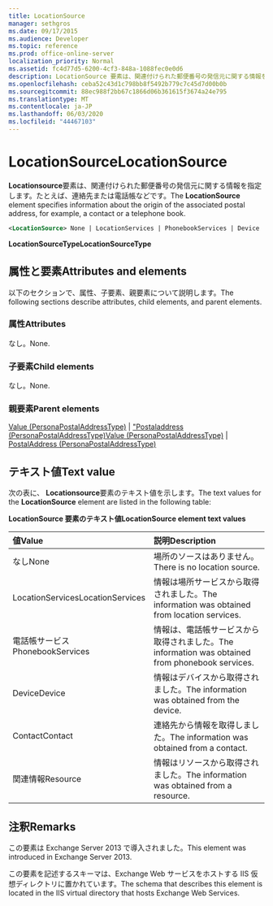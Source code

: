 ```yaml
---
title: LocationSource
manager: sethgros
ms.date: 09/17/2015
ms.audience: Developer
ms.topic: reference
ms.prod: office-online-server
localization_priority: Normal
ms.assetid: fc4d77d5-6200-4cf3-848a-1088fec0e0d6
description: LocationSource 要素は、関連付けられた郵便番号の発信元に関する情報を指定します。たとえば、連絡先または電話帳などです。
ms.openlocfilehash: ceba52c43d1c798bb8f5492b779c7c45d7d00b0b
ms.sourcegitcommit: 88ec988f2bb67c1866d06b361615f3674a24e795
ms.translationtype: MT
ms.contentlocale: ja-JP
ms.lasthandoff: 06/03/2020
ms.locfileid: "44467103"
---
```

# <a name="locationsource"></a><span data-ttu-id="cc7b0-103">LocationSource</span><span class="sxs-lookup"><span data-stu-id="cc7b0-103">LocationSource</span></span>

<span data-ttu-id="cc7b0-104">**Locationsource**要素は、関連付けられた郵便番号の発信元に関する情報を指定します。たとえば、連絡先または電話帳などです。</span><span class="sxs-lookup"><span data-stu-id="cc7b0-104">The **LocationSource** element specifies information about the origin of the associated postal address, for example, a contact or a telephone book.</span></span> 
  
```XML
<LocationSource> None | LocationServices | PhonebookServices | Device | Contact | Resource </LocationSource>
```

 <span data-ttu-id="cc7b0-105">**LocationSourceType**</span><span class="sxs-lookup"><span data-stu-id="cc7b0-105">**LocationSourceType**</span></span>
## <a name="attributes-and-elements"></a><span data-ttu-id="cc7b0-106">属性と要素</span><span class="sxs-lookup"><span data-stu-id="cc7b0-106">Attributes and elements</span></span>

<span data-ttu-id="cc7b0-107">以下のセクションで、属性、子要素、親要素について説明します。</span><span class="sxs-lookup"><span data-stu-id="cc7b0-107">The following sections describe attributes, child elements, and parent elements.</span></span>
  
### <a name="attributes"></a><span data-ttu-id="cc7b0-108">属性</span><span class="sxs-lookup"><span data-stu-id="cc7b0-108">Attributes</span></span>

<span data-ttu-id="cc7b0-109">なし。</span><span class="sxs-lookup"><span data-stu-id="cc7b0-109">None.</span></span>
  
### <a name="child-elements"></a><span data-ttu-id="cc7b0-110">子要素</span><span class="sxs-lookup"><span data-stu-id="cc7b0-110">Child elements</span></span>

<span data-ttu-id="cc7b0-111">なし。</span><span class="sxs-lookup"><span data-stu-id="cc7b0-111">None.</span></span>
  
### <a name="parent-elements"></a><span data-ttu-id="cc7b0-112">親要素</span><span class="sxs-lookup"><span data-stu-id="cc7b0-112">Parent elements</span></span>

<span data-ttu-id="cc7b0-113">[Value (PersonaPostalAddressType)](value-personapostaladdresstype.md)  | ["Postaladdress (PersonaPostalAddressType)](postaladdress-personapostaladdresstype.md)</span><span class="sxs-lookup"><span data-stu-id="cc7b0-113">[Value (PersonaPostalAddressType)](value-personapostaladdresstype.md) | [PostalAddress (PersonaPostalAddressType)](postaladdress-personapostaladdresstype.md)</span></span>
  
## <a name="text-value"></a><span data-ttu-id="cc7b0-114">テキスト値</span><span class="sxs-lookup"><span data-stu-id="cc7b0-114">Text value</span></span>

<span data-ttu-id="cc7b0-115">次の表に、 **Locationsource**要素のテキスト値を示します。</span><span class="sxs-lookup"><span data-stu-id="cc7b0-115">The text values for the **LocationSource** element are listed in the following table:</span></span> 
  
<span data-ttu-id="cc7b0-116">**LocationSource 要素のテキスト値**</span><span class="sxs-lookup"><span data-stu-id="cc7b0-116">**LocationSource element text values**</span></span>

|<span data-ttu-id="cc7b0-117">**値**</span><span class="sxs-lookup"><span data-stu-id="cc7b0-117">**Value**</span></span>|<span data-ttu-id="cc7b0-118">**説明**</span><span class="sxs-lookup"><span data-stu-id="cc7b0-118">**Description**</span></span>|
|:-----|:-----|
|<span data-ttu-id="cc7b0-119">なし</span><span class="sxs-lookup"><span data-stu-id="cc7b0-119">None</span></span>  <br/> |<span data-ttu-id="cc7b0-120">場所のソースはありません。</span><span class="sxs-lookup"><span data-stu-id="cc7b0-120">There is no location source.</span></span>  <br/> |
|<span data-ttu-id="cc7b0-121">LocationServices</span><span class="sxs-lookup"><span data-stu-id="cc7b0-121">LocationServices</span></span>  <br/> |<span data-ttu-id="cc7b0-122">情報は場所サービスから取得されました。</span><span class="sxs-lookup"><span data-stu-id="cc7b0-122">The information was obtained from location services.</span></span>  <br/> |
|<span data-ttu-id="cc7b0-123">電話帳サービス</span><span class="sxs-lookup"><span data-stu-id="cc7b0-123">PhonebookServices</span></span>  <br/> |<span data-ttu-id="cc7b0-124">情報は、電話帳サービスから取得されました。</span><span class="sxs-lookup"><span data-stu-id="cc7b0-124">The information was obtained from phonebook services.</span></span>  <br/> |
|<span data-ttu-id="cc7b0-125">Device</span><span class="sxs-lookup"><span data-stu-id="cc7b0-125">Device</span></span>  <br/> |<span data-ttu-id="cc7b0-126">情報はデバイスから取得されました。</span><span class="sxs-lookup"><span data-stu-id="cc7b0-126">The information was obtained from the device.</span></span>  <br/> |
|<span data-ttu-id="cc7b0-127">Contact</span><span class="sxs-lookup"><span data-stu-id="cc7b0-127">Contact</span></span>  <br/> |<span data-ttu-id="cc7b0-128">連絡先から情報を取得しました。</span><span class="sxs-lookup"><span data-stu-id="cc7b0-128">The information was obtained from a contact.</span></span>  <br/> |
|<span data-ttu-id="cc7b0-129">関連情報</span><span class="sxs-lookup"><span data-stu-id="cc7b0-129">Resource</span></span>  <br/> |<span data-ttu-id="cc7b0-130">情報はリソースから取得されました。</span><span class="sxs-lookup"><span data-stu-id="cc7b0-130">The information was obtained from a resource.</span></span>  <br/> |
   
## <a name="remarks"></a><span data-ttu-id="cc7b0-131">注釈</span><span class="sxs-lookup"><span data-stu-id="cc7b0-131">Remarks</span></span>

<span data-ttu-id="cc7b0-132">この要素は Exchange Server 2013 で導入されました。</span><span class="sxs-lookup"><span data-stu-id="cc7b0-132">This element was introduced in Exchange Server 2013.</span></span>
  
<span data-ttu-id="cc7b0-133">この要素を記述するスキーマは、Exchange Web サービスをホストする IIS 仮想ディレクトリに置かれています。</span><span class="sxs-lookup"><span data-stu-id="cc7b0-133">The schema that describes this element is located in the IIS virtual directory that hosts Exchange Web Services.</span></span>
  

